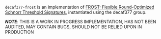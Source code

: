 `decaf377-frost` is an implementation of [FROST: Flexible Round-Optimized Schnorr Threshold Signatures](https://eprint.iacr.org/2020/852.pdf), instantiated using the decaf377 group.


***NOTE***: THIS IS A WORK IN PROGRESS IMPLEMENTATION, HAS NOT BEEN AUDITED, MAY CONTAIN BUGS, SHOULD NOT BE RELIED UPON IN PRODUCTION